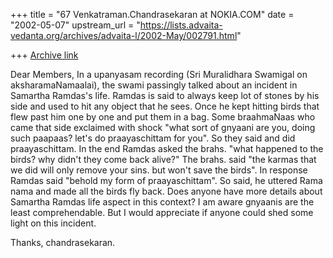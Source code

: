 +++
title = "67 Venkatraman.Chandrasekaran at NOKIA.COM"
date = "2002-05-07"
upstream_url = "https://lists.advaita-vedanta.org/archives/advaita-l/2002-May/002791.html"

+++
[Archive link](https://lists.advaita-vedanta.org/archives/advaita-l/2002-May/002791.html)

Dear Members,
  In a upanyasam recording (Sri Muralidhara Swamigal on aksharamaNamaalai), 
the swami passingly talked about an incident in Samartha Ramdas's life. Ramdas
is said to always keep lot of stones by his side and used to hit any object that
he sees. Once he kept hitting birds that flew past him one by one and put them
in a bag. Some braahmaNaas who came that side exclaimed with shock "what
sort of gnyaani are you, doing such paapaas? let's do praayaschittam for you".
So they said and did praayaschittam. In the end Ramdas asked the brahs. "what
happened to the birds? why didn't they come back alive?" The brahs. said "the
karmas that we did will only remove your sins. but won't save the birds". In response
Ramdas said "behold my form of praayaschittam". So said, he uttered Rama nama
and made all the birds fly back.
  Does anyone have more details about Samartha Ramdas life aspect in this
context? I am aware gnyaanis are the least comprehendable. But I would appreciate
if anyone could shed some light on this incident.

  Thanks,
  chandrasekaran.

